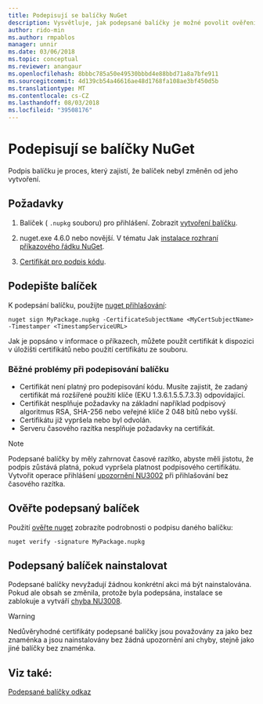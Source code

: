 ```yaml
---
title: Podepisují se balíčky NuGet
description: Vysvětluje, jak podepsané balíčky je možné povolit ověření obsahu, integrity.
author: rido-min
ms.author: rmpablos
manager: unnir
ms.date: 03/06/2018
ms.topic: conceptual
ms.reviewer: anangaur
ms.openlocfilehash: 8bbbc785a50e49530bbbd4e88bbd71a8a7bfe911
ms.sourcegitcommit: 4d139cb54a46616ae48d1768fa108ae3bf450d5b
ms.translationtype: MT
ms.contentlocale: cs-CZ
ms.lasthandoff: 08/03/2018
ms.locfileid: "39508176"
---
```

# <a name="signing-nuget-packages"></a>Podepisují se balíčky NuGet

Podpis balíčku je proces, který zajistí, že balíček nebyl změněn od jeho vytvoření.

## <a name="prerequisites"></a>Požadavky

1. Balíček ( `.nupkg` souboru) pro přihlášení. Zobrazit [vytvoření balíčku](creating-a-package.md).

1. nuget.exe 4.6.0 nebo novější. V tématu Jak [instalace rozhraní příkazového řádku NuGet](../install-nuget-client-tools.md#nugetexe-cli).

1. [Certifikát pro podpis kódu](../reference/signed-packages-reference.md#get-a-code-signing-certificate).

## <a name="sign-a-package"></a>Podepište balíček

K podepsání balíčku, použijte [nuget přihlašování](../tools/cli-ref-sign.md):

```cli
nuget sign MyPackage.nupkg -CertificateSubjectName <MyCertSubjectName> -Timestamper <TimestampServiceURL>
```

Jak je popsáno v informace o příkazech, můžete použít certifikát k dispozici v úložišti certifikátů nebo použití certifikátu ze souboru.

### <a name="common-problems-when-signing-a-package"></a>Běžné problémy při podepisování balíčku

- Certifikát není platný pro podepisování kódu. Musíte zajistit, že zadaný certifikát má rozšířené použití klíče (EKU 1.3.6.1.5.5.7.3.3) odpovídající.
- Certifikát nesplňuje požadavky na základní například podpisový algoritmus RSA, SHA-256 nebo veřejné klíče 2 048 bitů nebo vyšší.
- Certifikátu již vypršela nebo byl odvolán.
- Serveru časového razítka nesplňuje požadavky na certifikát.

> [!Note]
> Podepsané balíčky by měly zahrnovat časové razítko, abyste měli jistotu, že podpis zůstává platná, pokud vypršela platnost podpisového certifikátu. Vytvořit operace přihlášení [upozornění NU3002](../reference/errors-and-warnings/NU3002.md) při přihlašování bez časového razítka.

## <a name="verify-a-signed-package"></a>Ověřte podepsaný balíček

Použití [ověřte nuget](../tools/cli-ref-verify.md) zobrazíte podrobnosti o podpisu daného balíčku:

```cli
nuget verify -signature MyPackage.nupkg
```

## <a name="install-a-signed-package"></a>Podepsaný balíček nainstalovat

Podepsané balíčky nevyžadují žádnou konkrétní akci má být nainstalována. Pokud ale obsah se změnila, protože byla podepsána, instalace se zablokuje a vytváří [chyba NU3008](../reference/errors-and-warnings/NU3008.md).

> [!Warning]
> Nedůvěryhodné certifikáty podepsané balíčky jsou považovány za jako bez znaménka a jsou nainstalovány bez žádná upozornění ani chyby, stejně jako jiné balíčky bez znaménka.

## <a name="see-also"></a>Viz také:

[Podepsané balíčky odkaz](../reference/Signed-Packages-Reference.md)
